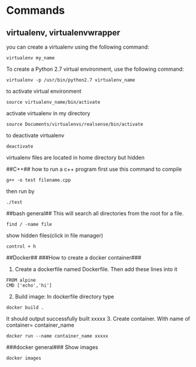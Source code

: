 # Commands

## virtualenv, virtualenvwrapper
you can create a virtualenv using the following command:
```
virtualenv my_name
```
To create a Python 2.7 virtual environment, use the following command:
```
virtualenv -p /usr/bin/python2.7 virtualenv_name
```
to activate virtual environment
```
source virtualenv_name/bin/activate
```
activate virtualenv in my directory
```
source Documents/virtualenvs/realsense/bin/activate
```
to deactivate virtualenv
```
deactivate
```
virtualenv files are located in home directory but hidden

##C++##
how to run a c++ program
first use this command to compile 
```
g++ -o test filename.cpp
```
then run by
```
./test 
```

##bash general##
This will search all directories from the root for a file.
```
find / -name file
```
show hidden files(click in file manager)
```
control + h 
```

##Docker##
###How to create a docker container###
1. Create a dockerfile named Dockerfile. Then add these lines into it
```
FROM alpine
CMD ['echo','hi']
```
2. Build image: In dockerfile directory type
```
docker build . 
```
It should output successfully built xxxxx
3. Create container. With name of container= container_name
``` 
docker run --name container_name xxxxx
```
###docker general###
Show images
```
docker images
```



